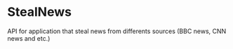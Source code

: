 # StealNews
API for application that steal news from differents sources (BBC news, CNN news and etc.)
